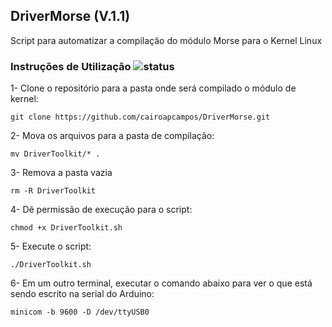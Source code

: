 ## DriverMorse (V.1.1)

Script para automatizar a compilação do módulo Morse para o Kernel Linux

### Instruções de Utilização ![status](https://img.shields.io/readthedocs/pip.svg)

1- Clone o repositório para a pasta onde será compilado o módulo de kernel:

`git clone https://github.com/cairoapcampos/DriverMorse.git`

2- Mova os arquivos para a pasta de compilação:

`mv DriverToolkit/* .`

3- Remova a pasta vazia

`rm -R DriverToolkit`

4- Dê permissão de execução para o script:

`chmod +x DriverToolkit.sh`

5- Execute o script:

`./DriverToolkit.sh`

6- Em um outro terminal, executar o comando abaixo para ver o que está sendo escrito na serial do Arduino:


`minicom -b 9600 -D /dev/ttyUSB0`
